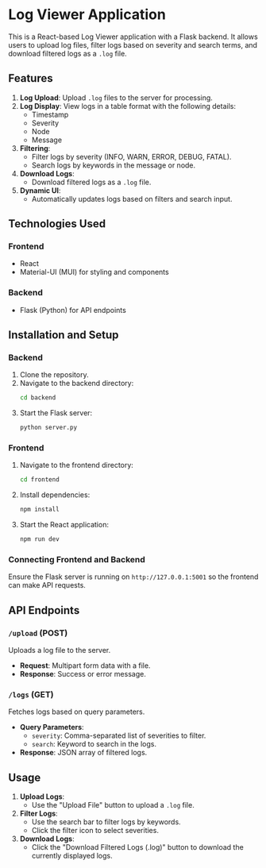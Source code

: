 # Log Viewer Application

This is a React-based Log Viewer application with a Flask backend. It allows users to upload log files, filter logs based on severity and search terms, and download filtered logs as a `.log` file.

## Features

1. **Log Upload**: Upload `.log` files to the server for processing.
2. **Log Display**: View logs in a table format with the following details:
   - Timestamp
   - Severity
   - Node
   - Message
3. **Filtering**:
   - Filter logs by severity (INFO, WARN, ERROR, DEBUG, FATAL).
   - Search logs by keywords in the message or node.
4. **Download Logs**:
   - Download filtered logs as a `.log` file.
5. **Dynamic UI**:
   - Automatically updates logs based on filters and search input.

## Technologies Used

### Frontend
- React
- Material-UI (MUI) for styling and components

### Backend
- Flask (Python) for API endpoints

## Installation and Setup

### Backend
1. Clone the repository.
2. Navigate to the backend directory:
   ```bash
   cd backend
   ```
3. Start the Flask server:
   ```bash
   python server.py
   ```

### Frontend
1. Navigate to the frontend directory:
   ```bash
   cd frontend
   ```
2. Install dependencies:
   ```bash
   npm install
   ```
3. Start the React application:
   ```bash
   npm run dev
   ```

### Connecting Frontend and Backend
Ensure the Flask server is running on `http://127.0.0.1:5001` so the frontend can make API requests.

## API Endpoints

### `/upload` (POST)
Uploads a log file to the server.
- **Request**: Multipart form data with a file.
- **Response**: Success or error message.

### `/logs` (GET)
Fetches logs based on query parameters.
- **Query Parameters**:
  - `severity`: Comma-separated list of severities to filter.
  - `search`: Keyword to search in the logs.
- **Response**: JSON array of filtered logs.

## Usage

1. **Upload Logs**:
   - Use the "Upload File" button to upload a `.log` file.
2. **Filter Logs**:
   - Use the search bar to filter logs by keywords.
   - Click the filter icon to select severities.
3. **Download Logs**:
   - Click the "Download Filtered Logs (.log)" button to download the currently displayed logs.